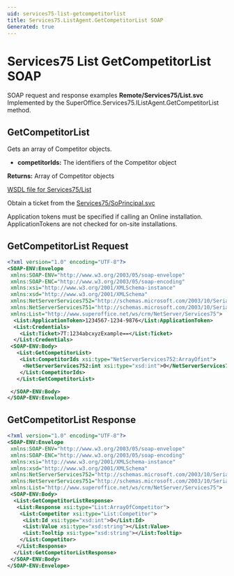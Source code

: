 ```yaml
---
uid: services75-list-getcompetitorlist
title: Services75.ListAgent.GetCompetitorList SOAP
Generated: true
---
```


# Services75 List GetCompetitorList SOAP

SOAP request and response examples **Remote/Services75/List.svc**
Implemented by the <see cref="M:SuperOffice.Services75.IListAgent.GetCompetitorList">SuperOffice.Services75.IListAgent.GetCompetitorList</see> method.

## GetCompetitorList

Gets an array of Competitor objects.

* **competitorIds:** The identifiers of the Competitor object

**Returns:** Array of Competitor objects


[WSDL file for Services75/List](../Services75-List.md)

Obtain a ticket from the [Services75/SoPrincipal.svc](../SoPrincipal/index.md)

Application tokens must be specified if calling an Online installation. ApplicationTokens are not checked for on-site installations.

## GetCompetitorList Request

```xml
<?xml version="1.0" encoding="UTF-8"?>
<SOAP-ENV:Envelope
 xmlns:SOAP-ENV="http://www.w3.org/2003/05/soap-envelope"
 xmlns:SOAP-ENC="http://www.w3.org/2003/05/soap-encoding"
 xmlns:xsi="http://www.w3.org/2001/XMLSchema-instance"
 xmlns:xsd="http://www.w3.org/2001/XMLSchema"
 xmlns:NetServerServices752="http://schemas.microsoft.com/2003/10/Serialization/Arrays"
 xmlns:NetServerServices751="http://schemas.microsoft.com/2003/10/Serialization/"
 xmlns:List="http://www.superoffice.net/ws/crm/NetServer/Services75">
  <List:ApplicationToken>1234567-1234-9876</List:ApplicationToken>
  <List:Credentials>
    <List:Ticket>7T:1234abcxyzExample==</List:Ticket>
  </List:Credentials>
 <SOAP-ENV:Body>
   <List:GetCompetitorList>
    <List:CompetitorIds xsi:type="NetServerServices752:ArrayOfint">
     <NetServerServices752:int xsi:type="xsd:int">0</NetServerServices752:int>
    </List:CompetitorIds>
   </List:GetCompetitorList>

 </SOAP-ENV:Body>
</SOAP-ENV:Envelope>

```


## GetCompetitorList Response

```xml
<?xml version="1.0" encoding="UTF-8"?>
<SOAP-ENV:Envelope
 xmlns:SOAP-ENV="http://www.w3.org/2003/05/soap-envelope"
 xmlns:SOAP-ENC="http://www.w3.org/2003/05/soap-encoding"
 xmlns:xsi="http://www.w3.org/2001/XMLSchema-instance"
 xmlns:xsd="http://www.w3.org/2001/XMLSchema"
 xmlns:NetServerServices752="http://schemas.microsoft.com/2003/10/Serialization/Arrays"
 xmlns:NetServerServices751="http://schemas.microsoft.com/2003/10/Serialization/"
 xmlns:List="http://www.superoffice.net/ws/crm/NetServer/Services75">
 <SOAP-ENV:Body>
  <List:GetCompetitorListResponse>
   <List:Response xsi:type="List:ArrayOfCompetitor">
    <List:Competitor xsi:type="List:Competitor">
     <List:Id xsi:type="xsd:int">0</List:Id>
     <List:Value xsi:type="xsd:string"></List:Value>
     <List:Tooltip xsi:type="xsd:string"></List:Tooltip>
    </List:Competitor>
   </List:Response>
  </List:GetCompetitorListResponse>
 </SOAP-ENV:Body>
</SOAP-ENV:Envelope>

```

